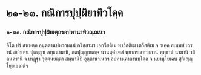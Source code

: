 <h1>๒๑-๒๓. กณิการปุปฺผิยาทิวโคฺค</h1>
<h3>๑-๓๐. กณิการปุปฺผิยเตฺถรอปทานาทิวณฺณนา</h3>
<p>อิโต  ปรํ สพฺพตฺถ อนุตฺตานปทวณฺณนํ กริสฺสามฯ เอกวีสติเม พาวีสติเม เตวีสติเม จ วเคฺค สเพฺพสํ เถรานํ สยํกเตน ปุเญฺญน ลทฺธนามานิ, กตปุญฺญานญฺจ นานตฺตํ เตสํ พฺยากรณทายกานํ พุทฺธานํ นามานิ  วสิตนครานิ จ เหฎฺฐา วุตฺตนยตฺตา สพฺพานิปิ อุตฺตานาเนวฯ อปทานคาถานมโตฺถ จ นยานุโยเคน สุวิเญฺญโยฺยเยวาติฯ</p>






